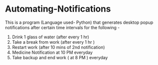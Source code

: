 # Automating-Notifications
This is a program (Language used- Python) that generates desktop popup notifications after certain time intervals for the following -
1. Drink 1 glass of water (after every 1 hr)
2. Take a break from work (after every 1 hr )
3. Restart work (after 10 mins of 2nd notification)
4. Medicine Notification at 10 PM everyday
5. Take backup and end work ( at 8 PM ) everyday
